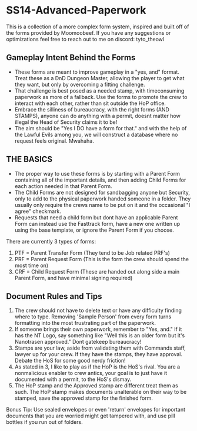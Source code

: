 # SS14-Advanced-Paperwork
This is a collection of a more complex form system, inspired and built off of the forms provided by Moomoobeef. If you have any suggestions or optimizations feel free to reach out to me on discord: tyto_theowl

## Gameplay Intent Behind the Forms
* These forms are meant to improve gameplay in a "yes, and" format. Treat these as a DnD Dungeon Master, allowing the player to get what they want, but only by overcoming a fitting challenge.
* That challenge is best posed as a needed stamp, with timeconsuming paperwork as more of a fallback. Use the forms to promote the crew to interact with each other, rather than sit outside the HoP office.
* Embrace the silliness of bureaucracy, with the right forms (AND STAMPS), anyone can do anything with a permit, doesnt matter how illegal the Head of Security claims it to be!
* The aim should be "Yes I DO have a form for that." and with the help of the Lawful Evils among you, we will construct a database where no request feels original. Mwahaha.

## THE BASICS

* The proper way to use these forms is by starting with a Parent Form containing all of the important details, and then adding Child Forms for each action needed in that Parent Form. 
* The Child Forms are not designed for sandbagging anyone but Security, only to add to the physical paperwork handed someone in a folder. They usually only require the crews name to be put on it and the occasional "I agree" checkmark.
* Requests that need a child form but dont have an applicable Parent Form can instead use the Fasttrack form, have a new one written up using the base template, or ignore the Parent Form if you choose.

There are currently 3 types of forms: 
1. PTF = Parent Transfer Form (They tend to be Job related PRF's)
2. PRF = Parent Request Form (This is the form the crew should spend the most time on)
3. CRF = Child Request Form (These are handed out along side a main Parent Form, and have minimal signing required)

## Document Rules and Tips

1. The crew should not have to delete text or have any difficulty finding where to type. Removing 'Sample Person' from every form turns formatting into the most frustrating part of the paperwork.
2. If someone brings their own paperwork, remember to "Yes, and." If it has the NT Logo, say something like "Well this is an older form but it's Nanotrasen approved." Dont gatekeep bureaucracy!
3. Stamps are your law, aside from validating them with Commands staff, lawyer up for your crew. If they have the stamps, they have approval. Debate the HoS for some good nerdy friction!
4. As stated in 3, I like to play as if the HoP is the HoS's rival. You are a nonmalicious enabler to crew antics, your goal is to just have it documented with a permit, to the HoS's dismay.
5. The HoP stamp and the Approved stamp are different treat them as such. The HoP stamp makes documents unalterable on their way to be stamped, save the approved stamp for the finished form.

Bonus Tip: Use sealed envelopes or even 'return' envelopes for important documents that you are worried might get tampered with, and use pill bottles if you run out of folders.
